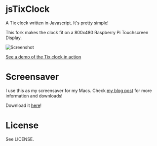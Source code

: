 # jsTixClock

A Tix clock written in Javascript. It's pretty simple!

This fork makes the clock fit on a 800x480 Raspberry Pi Touchscreen Display.

![Screenshot](http://www.savjee.be/uploads/tixclock/screenshot.png)

[See a demo of the Tix clock in action](http://www.savjee.be/uploads/tixclock/tixclock.html)

# Screensaver
I use this as my screensaver for my Macs. Check [my blog post](http://www.savjee.be/2014/02/TixClock-clone-in-Javascript/) for more information and downloads!

Download it [here](http://www.savjee.be/uploads/tixclock/Tix.saver.zip)!

# License
See LICENSE.
